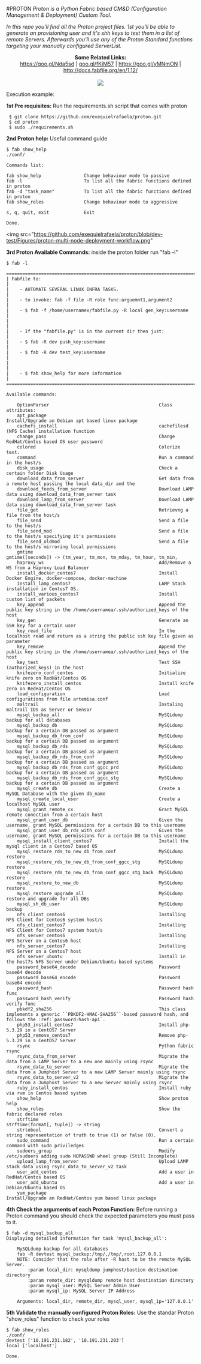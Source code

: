 #PROTON
*_Proton is a Python Fabric based CM&D (Configuration Management & Deployment) Custom Tool._*

*In this repo you'll find all the Proton project files. 1st you'll be able to generate an provisioning user and it's shh keys to test them in a list of remote Servers. Afterwards you'll use any of the Proton Standard functions targeting your manually configured ServerList.*

<p align="center">
  <b>Some Related Links:</b><br>
  <a href="#">https://goo.gl/Nda5sd</a> |
  <a href="#">goo.gl/fKiM57</a> |
  <a href="#">https://goo.gl/yMNmON</a> |
  <a href="#">http://docs.fabfile.org/en/1.12/</a>
  <br><br>
  <img src="https://github.com/exequielrafaela/proton/blob/dev-test/Figures/fabric_pyenv.png" 
</p>

Execution example: 
	
**1st Pre requisites:** Run the requirements.sh script that comes with proton
	
	 $ git clone https://github.com/exequielrafaela/proton.git
	 $ cd proton
	 $ sudo ./requirements.sh


**2nd Proton help:** Useful command guide
	
	$ fab show_help 
	./conf/

	Commands list:

	fab show_help                Change behaviour mode to passive
	fab -l                       To list all the fabric functions defined in proton
	fab -d "task_name"           To list all the fabric functions defined in proton
	fab show_roles               Change behaviour mode to aggressive
	
	s, q, quit, exit             Exit

	Done.

 <img src="https://github.com/exequielrafaela/proton/blob/dev-test/Figures/proton-multi-node-deployment-workflow.png" 
 </p>

**3rd Proton Available Commands:** inside the proton folder run "fab -l" 
	
	$ fab -l
	
	========================================================================
	| Fabfile to:                                                           |
	|    - AUTOMATE SEVERAL LINUX INFRA TASKS.                              |
	|    - to invoke: fab -f file -R role func:arguemnt1,argument2          |
	|    - $ fab -f /home/usernamex/fabfile.py -R local gen_key:username    |
	|                                                                       |
	|    - If the "fabfile.py" is in the current dir then just:             |
	|    - $ fab -R dev push_key:username                                   |
	|    - $ fab -R dev test_key:username                                   |
	|                                                                       |
	|    - $ fab show_help for more information                             |
	========================================================================

	Available commands:

    	OptionParser                                         Class attributes:
    	apt_package                                          Install/Upgrade an Debian apt based linux package
    	cachefs_install                                      cachefilesd (NFS Cache) installation function
    	change_pass                                          Change RedHat/Centos based OS user password
    	colored                                              Colorize text.
    	command                                              Run a command in the host/s
    	disk_usage                                           Check a certain folder Disk Usage
    	download_data_from_server                            Get data from a remote host passing the local data_dir and the
    	download_feeds_from_server                           Download LAMP data using download_data_from_server task
    	download_lamp_from_server                            Download LAMP data using download_data_from_server task
    	file_get                                             Retrievng a file from the host/s
    	file_send                                            Send a file to the host/s
    	file_send_mod                                        Send a file to the host/s specifying it's permissions
    	file_send_oldmod                                     Send a file to the host/s mirroring local permissions
    	gmtime                                               gmtime([seconds]) -> (tm_year, tm_mon, tm_mday, tm_hour, tm_min,
    	haproxy_ws                                           Add/Remove a WS from a Haproxy Load Balancer
    	install_docker_centos7                               Install Docker Engine, docker-compose, docker-machine
    	install_lamp_centos7                                 LAMP Stack installation in Centos7 OS.
    	install_various_centos7                              Install custom list of packets
    	key_append                                           Append the public key string in the /home/usernamea/.ssh/authorized_keys of the host
    	key_gen                                              Generate an SSH key for a certain user
    	key_read_file                                        In the localhost read and return as a string the public ssh key file given as parameter
    	key_remove                                           Append the public key string in the /home/usernamea/.ssh/authorized_keys of the host
    	key_test                                             Test SSH (authorized_keys) in the host
    	knifezero_conf_centos                                Initialize knife zero on RedHat/Centos OS
    	knifezero_install_centos                             Install knife zero on RedHat/Centos OS
    	load_configuration                                   Load configurations from file artemisa.conf
    	maltrail                                             Instaling maltrail IDS as Server or Sensor
    	mysql_backup_all                                     MySQLdump backup for all databases
    	mysql_backup_db                                      MySQLdump backup for a certain DB passed as argument
    	mysql_backup_db_from_conf                            MySQLdump backup for a certain DB passed as argument
    	mysql_backup_db_rds                                  MySQLdump backup for a certain DB passed as argument
    	mysql_backup_db_rds_from_conf                        MySQLdump backup for a certain DB passed as argument
    	mysql_backup_db_rds_from_conf_ggcc_prd               MySQLdump backup for a certain DB passed as argument
    	mysql_backup_db_rds_from_conf_ggcc_stg               MySQLdump backup for a certain DB passed as argument
    	mysql_create_db                                      Create a MySQL Database with the given db_name
    	mysql_create_local_user                              Create a localhost MySQL user
    	mysql_grant_remote_cx                                Grant MySQL remote conection from a certain host
    	mysql_grant_user_db                                  Given the username, grant MySQL permissions for a certain DB to this username
    	mysql_grant_user_db_rds_with_conf                    Given the username, grant MySQL permissions for a certain DB to this username
    	mysql_install_client_centos7                         Install the mysql client in a Centos7 based OS
    	mysql_restore_rds_to_new_db_from_conf                MySQLdump restore
    	mysql_restore_rds_to_new_db_from_conf_ggcc_stg       MySQLdump restore
    	mysql_restore_rds_to_new_db_from_conf_ggcc_stg_back  MySQLdump restore
    	mysql_restore_to_new_db                              MySQLdump restore
    	mysql_restore_upgrade_all                            MySQLdump restore and upgrade for all DBs
    	mysql_sh_db_user                                     MySQLdump backup
    	nfs_client_centos6                                   Installing NFS Client for Centos6 system host/s
    	nfs_client_centos7                                   Installing NFS Client for Centos7 system host/s
    	nfs_server_centos6                                   Installing NFS Server on a Centos6 host
    	nfs_server_centos7                                   Installing NFS Server on a Centos7 host
    	nfs_server_ubuntu                                    Install in the host7s NFS Server under Debian/Ubuntu based systems
    	password_base64_decode                               Password base64 decode
    	password_base64_encode                               Password base64 encode
    	password_hash                                        Password hash func
    	password_hash_verify                                 Password hash verify func
    	pbkdf2_sha256                                        This class implements a generic ``PBKDF2-HMAC-SHA256``-based password hash, and follows the :ref:`password-hash-api`.
    	php53_install_centos7                                Install php-5.3.29 in a CentOS7 Server
    	php53_remove_centos7                                 Remove php-5.3.29 in a CentOS7 Server
    	rsync                                                Python fabric rsync
    	rsync_data_from_server                               Migrate the data from a LAMP Server to a new one mainly using rsync
    	rsync_data_to_server                                 Migrate the data from a Jumphost Server to a new LAMP Server mainly using rsync
    	rsync_data_to_server_v2                              Migrate the data from a Jumphost Server to a new Server mainly using rsync
    	ruby_install_centos                                  Install ruby via rvm in Centos based system
    	show_help                                            Show proton help
    	show_roles                                           Show the fabric declared roles
    	strftime                                             strftime(format[, tuple]) -> string
    	strtobool                                            Convert a string representation of truth to true (1) or false (0).
    	sudo_command                                         Run a certain command with sudo priviledges
    	sudoers_group                                        Modify /etc/sudoers adding sudo NOPASSWD wheel group (Still Incomplete)
    	upload_lamp_from_server                              Upload LAMP stack data using rsync_data_to_server_v2 task
    	user_add_centos                                      Add a user in RedHat/Centos based OS
    	user_add_ubuntu                                      Add a user in Debian/Ubuntu based OS
    	yum_package                                          Install/Upgrade an RedHat/Centos yum based linux package


**4th Check the arguments of each Proton Function:** Before running a Proton command you should check the expected parameters you must pass to it.
	
	$ fab -d mysql_backup_all
	Displaying detailed information for task 'mysql_backup_all':

    	MySQLdump backup for all databases
    	fab -R devtest mysql_backup:/tmp/,/tmp/,root,127.0.0.1
    	NOTE: Consider that the role after -R hast to be the remote MySQL Server.
        	:param local_dir: mysqldump jumphost/bastion destination directory
        	:param remote_dir: mysqldump remote host destination directory
        	:param mysql_user: MySQL Server Admin User
        	:param mysql_ip: MySQL Server IP Address
    
    	Arguments: local_dir, remote_dir, mysql_user, mysql_ip='127.0.0.1'
	

**5th Validate the manually configured Proton Roles:** Use the standar Proton "show_roles" function to check your roles
	
	$ fab show_roles
	./conf/
	devtest ['10.191.231.182', '10.191.231.203']
	local ['localhost']

	Done.




